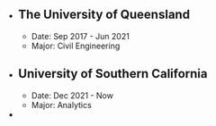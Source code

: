 - ## The University of Queensland
	- Date: Sep 2017 - Jun 2021
	- Major: Civil Engineering
- ## University of Southern California
	- Date: Dec 2021 - Now
	- Major: Analytics
-